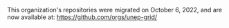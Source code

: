 This organization's repositories were migrated on October 6, 2022, and are now available at: <https://github.com/orgs/unep-grid/>